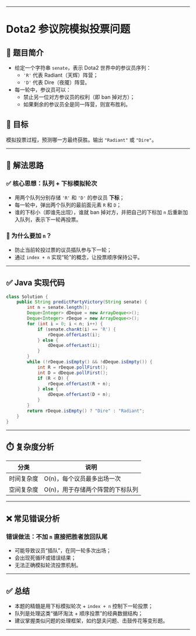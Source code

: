 ------

# Dota2 参议院模拟投票问题

## 🧩 题目简介

- 给定一个字符串 `senate`，表示 Dota2 世界中的参议员序列：
  - `'R'` 代表 Radiant（天辉）阵营；
  - `'D'` 代表 Dire（夜魇）阵营。
- 每一轮中，参议员可以：
  - 禁止另一位对方参议员的权利（即 ban 掉对方）；
  - 如果剩余的参议员全是同一阵营，则宣布胜利。

## 🎯 目标

模拟投票过程，预测哪一方最终获胜。输出 `"Radiant"` 或 `"Dire"`。

------

## 🧠 解法思路

### ✅ 核心思想：队列 + 下标模拟轮次

- 用两个队列分别存储 `'R'` 和 `'D'` 的参议员 **下标**；
- 每一轮中，弹出两个队列的最前面元素 `R` 和 `D`；
- 谁的下标小（即谁先出现），谁就 ban 掉对方，并把自己的下标加 `n` 后重新加入队列，表示下一轮再投票。

### 🔁 为什么要加 `n`？

- 防止当前轮投过票的议员插队参与下一轮；
- 通过 `index + n` 实现“轮”的概念，让投票顺序保持公平。

------

## ✅ Java 实现代码

```java
class Solution {
    public String predictPartyVictory(String senate) {
        int n = senate.length();
        Deque<Integer> dDeque = new ArrayDeque<>();
        Deque<Integer> rDeque = new ArrayDeque<>();
        for (int i = 0; i < n; i++) {
            if (senate.charAt(i) == 'R') {
                rDeque.offerLast(i);
            } else {
                dDeque.offerLast(i);
            }
        }
        while (!rDeque.isEmpty() && !dDeque.isEmpty()) {
            int R = rDeque.pollFirst();
            int D = dDeque.pollFirst();
            if (R < D) {
                rDeque.offerLast(R + n);
            } else {
                dDeque.offerLast(D + n);
            }
        }
        return rDeque.isEmpty() ? "Dire" : "Radiant";
    }
}
```

------

## ⏱️ 复杂度分析

| 分类       | 说明                             |
| ---------- | -------------------------------- |
| 时间复杂度 | O(n)，每个议员最多出场一次       |
| 空间复杂度 | O(n)，用于存储两个阵营的下标队列 |

------

## ❌ 常见错误分析

### 错误做法：不加 `n` 直接把胜者放回队尾

- 可能导致议员“插队”，在同一轮多次出场；
- 会出现死循环或错误结果；
- 无法正确模拟轮流投票机制。

------

## ✅ 总结

- 本题的精髓是用下标模拟轮次 + `index + n` 控制下一轮投票；
- 队列是处理这类“循环淘汰 + 顺序投票”的经典数据结构；
- 建议掌握类似问题的处理框架，如约瑟夫问题、击鼓传花等变形题。

------